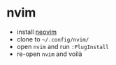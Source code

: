 # nvim
* install [neovim](https://github.com/neovim/neovim/wiki/Installing-Neovim)
* clone to `~/.config/nvim/`
* open `nvim` and run `:PlugInstall`
* re-open `nvim` and voilà
